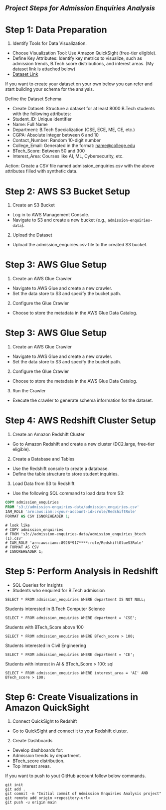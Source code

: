 ## *Project Steps for Admission Enquiries Analysis*

# Step 1: Data Preparation

1. Identify Tools for Data Visualization.
- Choose Visualization Tool: Use Amazon QuickSight (free-tier eligible).
- Define Key Attributes: Identify key metrics to visualize, such as admission trends, B.Tech score distributions, and interest areas. (My dataset link is attached below)
- [Dataset Link](https://www.kaggle.com/datasets/praneethkumar007/b-tech-students-interest-on-technologies)

If you want to create your dataset on your own below you can refer and start building your schema for the analysis.

Define the Dataset Schema
- Create Dataset: Structure a dataset for at least 8000 B.Tech students with the following attributes:
- Student_ID: Unique identifier
- Name: Full Name
- Department: B.Tech Specialization (CSE, ECE, ME, CE, etc.)
- CGPA: Absolute integer between 6 and 10
- Contact_Number: Random 10-digit number
- College_Email: Generated in the format: name@college.edu
- BTech_Score: Between 50 and 300
- Interest_Area: Courses like AI, ML, Cybersecurity, etc.

Action: Create a CSV file named admission_enquiries.csv with the above attributes filled with synthetic data.

# Step 2: AWS S3 Bucket Setup

1. Create an S3 Bucket
- Log in to AWS Management Console.
- Navigate to S3 and create a new bucket (e.g., `admission-enquiries-data`).

2. Upload the Dataset
- Upload the admission_enquiries.csv file to the created S3 bucket.

# Step 3: AWS Glue Setup

1. Create an AWS Glue Crawler
- Navigate to AWS Glue and create a new crawler.
- Set the data store to S3 and specify the bucket path.
  
2. Configure the Glue Crawler
- Choose to store the metadata in the AWS Glue Data Catalog.


# Step 3: AWS Glue Setup

1. Create an AWS Glue Crawler
- Navigate to AWS Glue and create a new crawler.
- Set the data store to S3 and specify the bucket path.

2. Configure the Glue Crawler
- Choose to store the metadata in the AWS Glue Data Catalog.

3. Run the Crawler
- Execute the crawler to generate schema information for the dataset.

# Step 4: AWS Redshift Cluster Setup

1. Create an Amazon Redshift Cluster
- Go to Amazon Redshift and create a new cluster (DC2.large, free-tier eligible).

2. Create a Database and Tables
- Use the Redshift console to create a database.
- Define the table structure to store student inquiries.

3. Load Data from S3 to Redshift
- Use the following SQL command to load data from S3:

```sql
COPY admission_enquiries
FROM 's3://admission-enquiries-data/admission_enquiries.csv'
IAM_ROLE 'arn:aws:iam::<your-account-id>:role/RedshiftRole'
FORMAT AS CSV IGNOREHEADER 1;
```

```
# look like
# COPY admission_enquiries
# FROM 's3://admission-enquiries-data/admission_enquiries_btech (1).csv'
# IAM_ROLE 'arn:aws:iam::8928*917****:role/RedshiftGlueS3Role'
# FORMAT AS CSV
# IGNOREHEADER 1;
```

# Step 5: Perform Analysis in Redshift
- SQL Queries for Insights
- Students who enquired for B.Tech admission

```
SELECT * FROM admission_enquiries WHERE department IS NOT NULL;
```

Students interested in B.Tech Computer Science

```
SELECT * FROM admission_enquiries WHERE department = 'CSE';
```

Students with BTech_Score above 100

```
SELECT * FROM admission_enquiries WHERE BTech_score > 100;
```

Students interested in Civil Engineering

```
SELECT * FROM admission_enquiries WHERE department = 'CE';
```

Students with interest in AI & BTech_Score > 100:
sql

```
SELECT * FROM admission_enquiries WHERE interest_area = 'AI' AND BTech_score > 100;
```

# Step 6: Create Visualizations in Amazon QuickSight
1. Connect QuickSight to Redshift
- Go to QuickSight and connect it to your Redshift cluster.
2. Create Dashboards
- Develop dashboards for:
- Admission trends by department.
- BTech_score distribution.
- Top interest areas.






If you want to push to yout GitHub account follow below commands.

```
git init
git add .
git commit -m "Initial commit of Admission Enquiries Analysis project"
git remote add origin <repository-url>
git push -u origin main
```
